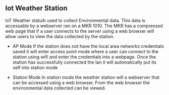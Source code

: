 ## Iot Weather Station
IoT Weather statuib used to collect Environmental data. This data is accessable by a webserver ran on a MKR 1010. The MKR has a compressed web page that if a user connects to the server using a web browser will allow users to view the data collected by the station.

- AP Mode
If the station does not have the local area networks credentials saved it will enter access point mode where a user can connect to the station using wifi and enter the credentials into a webpage. Once the station has successfully connected the lan it will automatically
put its self into station mode

- Station Mode
In station mode the weather station will a webserver that can be accessed using a web browser. From the web browser the environmental data collected can be viewed.
